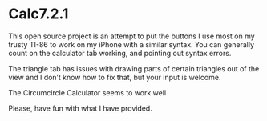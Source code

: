 Calc7.2.1
=========

This open source project is an attempt to put the buttons I use most 
on my trusty TI-86 to work on my iPhone with a similar syntax.
You can generally count on the calculator tab working, and pointing out syntax errors. 

The triangle tab has issues with drawing parts of certain triangles out of the view
and I don’t know how to fix that, but your input is welcome. 

The Circumcircle Calculator seems to work well

Please, have fun with what I have provided.
